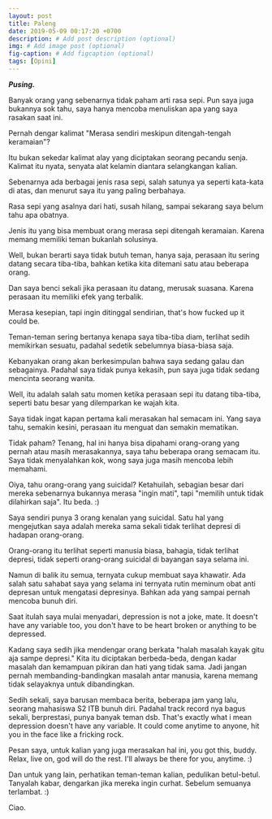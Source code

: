 ```yaml
---
layout: post
title: Paleng
date: 2019-05-09 00:17:20 +0700
description: # Add post description (optional)
img: # Add image post (optional)
fig-caption: # Add figcaption (optional)
tags: [Opini]
---
```


***Pusing.***

Banyak orang yang sebenarnya tidak paham arti rasa sepi. Pun saya juga bukannya sok tahu, saya hanya mencoba menuliskan apa yang saya rasakan saat ini.

Pernah dengar kalimat "Merasa sendiri meskipun ditengah-tengah keramaian"?

Itu bukan sekedar kalimat alay yang diciptakan seorang pecandu senja. Kalimat itu nyata, senyata alat kelamin diantara selangkangan kalian.

Sebenarnya ada berbagai jenis rasa sepi, salah satunya ya seperti kata-kata di atas, dan menurut saya itu yang paling berbahaya.

Rasa sepi yang asalnya dari hati, susah hilang, sampai sekarang saya belum tahu apa obatnya.

Jenis itu yang bisa membuat orang merasa sepi ditengah keramaian. Karena memang memiliki teman bukanlah solusinya.

Well, bukan berarti saya tidak butuh teman, hanya saja, perasaan itu sering datang secara tiba-tiba, bahkan ketika kita ditemani satu atau beberapa orang.

Dan saya benci sekali jika perasaan itu datang, merusak suasana. Karena perasaan itu memiliki efek yang terbalik.

Merasa kesepian, tapi ingin ditinggal sendirian, that's how fucked up it could be.

Teman-teman sering bertanya kenapa saya tiba-tiba diam, terlihat sedih memikirkan sesuatu, padahal sedetik sebelumnya biasa-biasa saja.

Kebanyakan orang akan berkesimpulan bahwa saya sedang galau dan sebagainya. Padahal saya tidak punya kekasih, pun saya juga tidak sedang mencinta seorang wanita.

Well, itu adalah salah satu momen ketika perasaan sepi itu datang tiba-tiba, seperti batu besar yang dilemparkan ke wajah kita.

Saya tidak ingat kapan pertama kali merasakan hal semacam ini. Yang saya tahu, semakin kesini, perasaan itu menguat dan semakin mematikan.

Tidak paham? Tenang, hal ini hanya bisa dipahami orang-orang yang pernah atau masih merasakannya, saya tahu beberapa orang semacam itu. Saya tidak menyalahkan kok, wong saya juga masih mencoba lebih memahami.

Oiya, tahu orang-orang yang suicidal? Ketahuilah, sebagian besar dari mereka sebenarnya bukannya merasa "ingin mati", tapi "memilih untuk tidak dilahirkan saja". Itu beda. :)

Saya sendiri punya 3 orang kenalan yang suicidal. Satu hal yang mengejutkan saya adalah mereka sama sekali tidak terlihat depresi di hadapan orang-orang.

Orang-orang itu terlihat seperti manusia biasa, bahagia, tidak terlihat depresi, tidak seperti orang-orang suicidal di bayangan saya selama ini.

Namun di balik itu semua, ternyata cukup membuat saya khawatir. Ada salah satu sahabat saya yang selama ini ternyata rutin meminum obat anti depresan untuk mengatasi depresinya. Bahkan ada yang sampai pernah mencoba bunuh diri.

Saat itulah saya mulai menyadari, depression is not a joke, mate. It doesn't have any variable too, you don't have to be heart broken or anything to be depressed. 

Kadang saya sedih jika mendengar orang berkata "halah masalah kayak gitu aja sampe depresi." Kita itu diciptakan berbeda-beda, dengan kadar masalah dan kemampuan pikiran dan hati yang tidak sama. Jadi jangan pernah membanding-bandingkan masalah antar manusia, karena memang tidak selayaknya untuk dibandingkan.

Sedih sekali, saya barusan membaca berita, beberapa jam yang lalu, seorang mahasiswa S2 ITB bunuh diri. Padahal track record nya bagus sekali, berprestasi, punya banyak teman dsb. That's exactly what i mean depression doesn't have any variable. It could come anytime to anyone, hit you in the face like a fricking rock.

Pesan saya, untuk kalian yang juga merasakan hal ini, you got this, buddy. Relax, live on, god will do the rest. I'll always be there for you, anytime. :)

Dan untuk yang lain, perhatikan teman-teman kalian, pedulikan betul-betul. Tanyalah kabar, dengarkan jika mereka ingin curhat. Sebelum semuanya terlambat. :)

Ciao.
